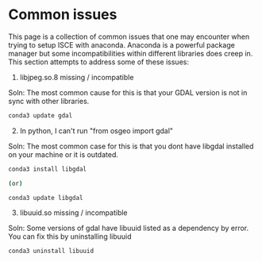 # Common issues

This page is a collection of common issues that one may encounter when trying to setup ISCE with anaconda.
Anaconda is a powerful package manager but some incompatibilities within different libraries does creep in.
This section attempts to address some of these issues:

1. libjpeg.so.8 missing / incompatible

Soln:
The most common cause for this is that your GDAL version is not in sync with other libraries. 

```bash
conda3 update gdal
```

2. In python, I can't run "from osgeo import gdal"

Soln:
The most common case for this is that you dont have libgdal installed on your machine or it is outdated.

```bash
conda3 install libgdal

(or)

conda3 update libgdal
```

3. libuuid.so missing / incompatible

Soln:
Some versions of gdal have libuuid listed as a dependency by error. You can fix this by uninstalling libuuid

```bash
conda3 uninstall libuuid
```
